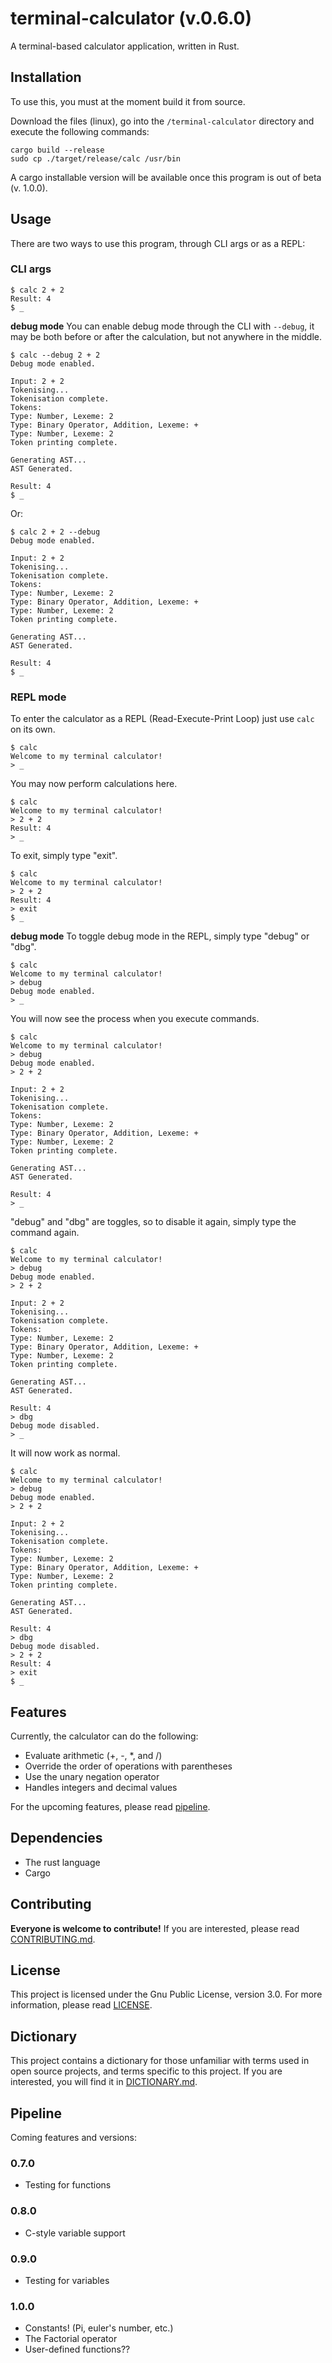 # terminal-calculator (v.0.6.0)
A terminal-based calculator application, written in Rust.

## Installation
To use this, you must at the moment build it from source. 

Download the files (linux), go into the `/terminal-calculator` directory and execute the following commands:
```
cargo build --release
sudo cp ./target/release/calc /usr/bin
```

A cargo installable version will be available once this program is out of beta (v. 1.0.0).

## Usage
There are two ways to use this program, through CLI args or as a REPL:

### CLI args
```
$ calc 2 + 2
Result: 4
$ _
```

**debug mode**
You can enable debug mode through the CLI with `--debug`, it may be both before or after the calculation, but not anywhere in the middle.
```
$ calc --debug 2 + 2
Debug mode enabled.

Input: 2 + 2
Tokenising...
Tokenisation complete.
Tokens:
Type: Number, Lexeme: 2
Type: Binary Operator, Addition, Lexeme: +
Type: Number, Lexeme: 2
Token printing complete.

Generating AST...
AST Generated.

Result: 4
$ _
```
Or:
```
$ calc 2 + 2 --debug
Debug mode enabled.

Input: 2 + 2
Tokenising...
Tokenisation complete.
Tokens:
Type: Number, Lexeme: 2
Type: Binary Operator, Addition, Lexeme: +
Type: Number, Lexeme: 2
Token printing complete.

Generating AST...
AST Generated.

Result: 4
$ _
```


### REPL mode
To enter the calculator as a REPL (Read-Execute-Print Loop) just use `calc` on its own.
```
$ calc
Welcome to my terminal calculator!
> _
```
You may now perform calculations here.
```
$ calc
Welcome to my terminal calculator!
> 2 + 2
Result: 4
> _
```
To exit, simply type "exit".
```
$ calc
Welcome to my terminal calculator!
> 2 + 2
Result: 4
> exit
$ _
```

**debug mode**
To toggle debug mode in the REPL, simply type "debug" or "dbg".
```
$ calc
Welcome to my terminal calculator!
> debug
Debug mode enabled.
> _
```
You will now see the process when you execute commands.
```
$ calc
Welcome to my terminal calculator!
> debug
Debug mode enabled.
> 2 + 2

Input: 2 + 2
Tokenising...
Tokenisation complete.
Tokens:
Type: Number, Lexeme: 2
Type: Binary Operator, Addition, Lexeme: +
Type: Number, Lexeme: 2
Token printing complete.

Generating AST...
AST Generated.

Result: 4
> _
```
"debug" and "dbg" are toggles, so to disable it again, simply type the command again.
```
$ calc
Welcome to my terminal calculator!
> debug
Debug mode enabled.
> 2 + 2

Input: 2 + 2
Tokenising...
Tokenisation complete.
Tokens:
Type: Number, Lexeme: 2
Type: Binary Operator, Addition, Lexeme: +
Type: Number, Lexeme: 2
Token printing complete.

Generating AST...
AST Generated.

Result: 4
> dbg
Debug mode disabled.
> _
```
It will now work as normal.
```
$ calc
Welcome to my terminal calculator!
> debug
Debug mode enabled.
> 2 + 2

Input: 2 + 2
Tokenising...
Tokenisation complete.
Tokens:
Type: Number, Lexeme: 2
Type: Binary Operator, Addition, Lexeme: +
Type: Number, Lexeme: 2
Token printing complete.

Generating AST...
AST Generated.

Result: 4
> dbg
Debug mode disabled.
> 2 + 2
Result: 4
> exit
$ _
```

## Features
Currently, the calculator can do the following:
 - Evaluate arithmetic (+, -, *, and /)
 - Override the order of operations with parentheses
 - Use the unary negation operator
 - Handles integers and decimal values

For the upcoming features, please read [pipeline](#pipeline).

## Dependencies
 - The rust language
 - Cargo

## Contributing
**Everyone is welcome to contribute!**
If you are interested, please read [CONTRIBUTING.md](CONTRIBUTING.md).

## License
This project is licensed under the Gnu Public License, version 3.0. For more information, please read [LICENSE](LICENSE).

## Dictionary
This project contains a dictionary for those unfamiliar with terms used in open source projects, and terms specific to this project. If you are interested, you will find it in [DICTIONARY.md](DICTIONARY.md).

## Pipeline
Coming features and versions:

### 0.7.0
 - Testing for functions

### 0.8.0
 - C-style variable support

### 0.9.0
 - Testing for variables

### 1.0.0
 - Constants! (Pi, euler's number, etc.)
 - The Factorial operator
 - User-defined functions??
